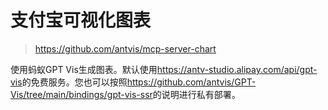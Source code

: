 # 支付宝可视化图表

> <https://github.com/antvis/mcp-server-chart>

使用蚂蚁GPT Vis生成图表。默认使用<https://antv-studio.alipay.com/api/gpt-vis>的免费服务。您也可以按照<https://github.com/antvis/GPT-Vis/tree/main/bindings/gpt-vis-ssr>的说明进行私有部署。
